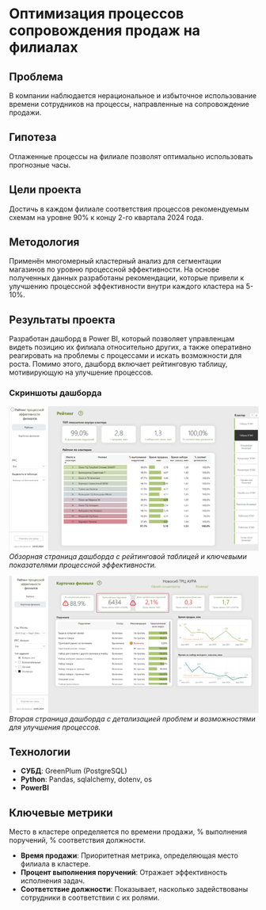 # Оптимизация процессов сопровождения продаж на филиалах

## Проблема
В компании наблюдается нерациональное и избыточное использование времени сотрудников на процессы, направленные на сопровождение продажи. 

## Гипотеза
Отлаженные процессы на филиале позволят оптимально использовать прогнозные часы.

## Цели проекта
Достичь в каждом филиале соответствия процессов рекомендуемым схемам на уровне 90% к концу 2-го квартала 2024 года.

## Методология
Применён многомерный кластерный анализ для сегментации магазинов по уровню процессной эффективности. На основе полученных данных разработаны рекомендации, которые привели к улучшению процессной эффективности внутри каждого кластера на 5-10%.

## Результаты проекта
Разработан дашборд в Power BI, который позволяет управленцам видеть позицию их филиала относительно других, а также оперативно реагировать на проблемы с процессами и искать возможности для роста. Помимо этого, дашборд включает рейтинговую таблицу, мотивирующую на улучшение процессов.

### Скриншоты дашборда
![Обзорный дашборд](https://github.com/ViktoriyaKr/Images/blob/main/Rating.png)
*Обзорная страница дашборда с рейтинговой таблицей и ключевыми показателями процессной эффективности.*

![Детализация проблем](https://github.com/ViktoriyaKr/Images/blob/main/Detailing.png)
*Вторая страница дашборда с детализацией проблем и возможностями для улучшения процессов.*

## Технологии
- **СУБД**: GreenPlum (PostgreSQL)
- **Python**: Pandas, sqlalchemy, dotenv, os
- **PowerBI**

## Ключевые метрики
Место в кластере определяется по времени продажи, % выполнения поручений, % соответствия должности.
- **Время продажи**: Приоритетная метрика, определяющая место филиала в кластере.
- **Процент выполнения поручений**: Отражает эффективность исполнения задач.
- **Соответствие должности**: Показывает, насколько задействованы сотрудники в соответствии с их ролями.
